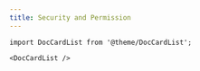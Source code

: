 ```yaml
---
title: Security and Permission
---
```


```mdx-code-block
import DocCardList from '@theme/DocCardList';

<DocCardList />
```